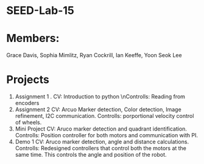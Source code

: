 # SEED-Lab-15
# Members:
Grace Davis, Sophia Mimlitz, Ryan Cockrill, Ian Keeffe, Yoon Seok Lee
# Projects
1. Assignment 1
.   CV: Introduction to python
\nControlls: Reading from encoders
3. Assignment 2
CV: Arcuo Marker detection, Color detection, Image refinement, I2C communication.
Controlls: porportional velocity control of wheels.
4. Mini Project
CV: Aruco marker detection and quadrant identification.
Controlls: Position controller for both motors and communication with PI.
5. Demo 1
CV: Aruco marker detection, angle and distance calculations.
Controlls: Redesigned controllers that control both the motors at the same time. This controls the angle and position of the robot.

